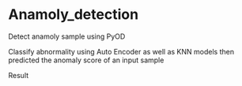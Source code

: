 # Anamoly_detection
Detect anamoly sample using PyOD

Classify abnormality using Auto Encoder as well as KNN models then predicted the anomaly score of an input sample

Result

